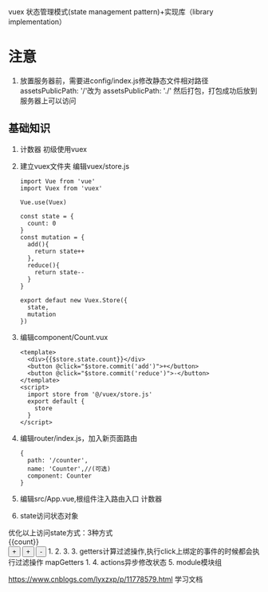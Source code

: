 vuex
状态管理模式(state management pattern)+实现库（library implementation）
# 注意
1. 放置服务器前，需要进config/index.js修改静态文件相对路径
  assetsPublicPath: '/'改为
  assetsPublicPath: './'
  然后打包，打包成功后放到服务器上可以访问

## 基础知识
1. 计数器
  初级使用vuex
  1. 建立vuex文件夹
      编辑vuex/store.js
      ```
      import Vue from 'vue'
      import Vuex from 'vuex'

      Vue.use(Vuex)

      const state = {
        count: 0
      }
      const mutation = {
        add(){
          return state++
        },
        reduce(){
          return state--
        }
      }

      export defaut new Vuex.Store({
        state,
        mutation
      })
      ```
  2. 编辑component/Count.vux
      ```
      <template>
        <div>{{$store.state.count}}</div>
        <button @click="$store.commit('add')">+</button>
        <button @click="$store.commit('reduce')">-</button>
      </template>
      <script>
        import store from '@/vuex/store.js'
        export default {
          store
        }
      </script>
      ```
  3. 编辑router/index.js，加入新页面路由
      ```
      {
        path: '/counter',
        name: 'Counter',//(可选)
        component: Counter
      }
      ```
  4. 编辑src/App.vue,根组件注入路由入口
    <router-link to='/counter'>计数器</router-link>

2. state访问状态对象
  <template>
    <div>{{$store.state.count}}</div>
    <button @click="$store.commit('add')">+</button>
    <button @click="$store.commit('reduce')">-</button>
  </template>
  优化以上访问state方式：3种方式
    <div>{{count}}</div>
    <button @click="$store.commit('add', 10)">+</button>
    <button @click="add(5)">+</button>
    <button @click="reduce">-</button>
    1.<script>
        import store from '@/vuex/store.js'
        export default {
          computed: {
            count(){
              return this.$store.state.count
            }
          },
          store
        }
      </script>
    2.<script>
        import store from '@/vuex/store.js'
        import {mapState} from 'vuex'
        export default {
          computed: mapState({
            count: state => state.count
          }),
          store
        }
      </script>
    3.<script>
        import store from '@/vuex/store.js'
        import {mapState,mapMutations} from 'vuex'
        export default {
          computed: mapState(['count']),
          methods: mapMutations(['add','reduce']),
          store
        }
      </script>
3. getters计算过滤操作,执行click上绑定的事件的时候都会执行过滤操作
  mapGetters
  1.<script>
      import store from '@/vuex/store.js'
      import {mapState,mapMutations,mapGetters} from 'vuex'
      export default {
        computed: {
          ...mapState(['count']),
          ...mapGetter(['count'])
        },
        methods: mapMutations(['add','reduce']),
        store
      }
    </script>
4. actions异步修改状态
5. module模块组

https://www.cnblogs.com/lyxzxp/p/11778579.html 学习文档





















